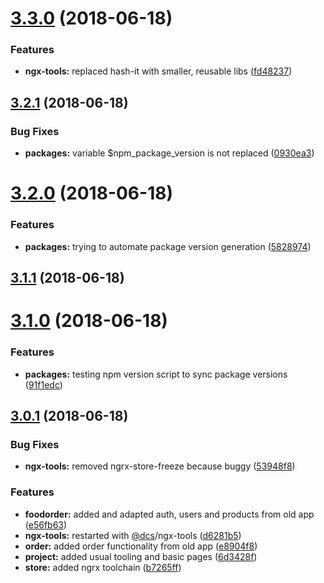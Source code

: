<a name="3.3.0"></a>

# [3.3.0](https://github.com/DcsMarcRemolt/ngx-food-order-cli/compare/v3.2.1...v3.3.0) (2018-06-18)

### Features

- **ngx-tools:** replaced hash-it with smaller, reusable libs ([fd48237](https://github.com/DcsMarcRemolt/ngx-food-order-cli/commit/fd48237))

<a name="3.2.1"></a>

## [3.2.1](https://github.com/DcsMarcRemolt/ngx-food-order-cli/compare/v3.2.0...v3.2.1) (2018-06-18)

### Bug Fixes

- **packages:** variable $npm_package_version is not replaced ([0930ea3](https://github.com/DcsMarcRemolt/ngx-food-order-cli/commit/0930ea3))

<a name="3.2.0"></a>

# [3.2.0](https://github.com/DcsMarcRemolt/ngx-food-order-cli/compare/v3.1.1...v3.2.0) (2018-06-18)

### Features

- **packages:** trying to automate package version generation ([5828974](https://github.com/DcsMarcRemolt/ngx-food-order-cli/commit/5828974))

<a name="3.1.1"></a>

## [3.1.1](https://github.com/DcsMarcRemolt/ngx-food-order-cli/compare/v3.1.0...v3.1.1) (2018-06-18)

<a name="3.1.0"></a>

# [3.1.0](https://github.com/DcsMarcRemolt/ngx-food-order-cli/compare/v3.0.1...v3.1.0) (2018-06-18)

### Features

- **packages:** testing npm version script to sync package versions ([91f1edc](https://github.com/DcsMarcRemolt/ngx-food-order-cli/commit/91f1edc))

<a name="3.0.1"></a>

## [3.0.1](https://github.com/DcsMarcRemolt/ngx-food-order-cli/compare/6d3428f...v3.0.1) (2018-06-18)

### Bug Fixes

- **ngx-tools:** removed ngrx-store-freeze because buggy ([53948f8](https://github.com/DcsMarcRemolt/ngx-food-order-cli/commit/53948f8))

### Features

- **foodorder:** added and adapted auth, users and products from old app ([e56fb63](https://github.com/DcsMarcRemolt/ngx-food-order-cli/commit/e56fb63))
- **ngx-tools:** restarted with [@dcs](https://github.com/dcs)/ngx-tools ([d6281b5](https://github.com/DcsMarcRemolt/ngx-food-order-cli/commit/d6281b5))
- **order:** added order functionality from old app ([e8904f8](https://github.com/DcsMarcRemolt/ngx-food-order-cli/commit/e8904f8))
- **project:** added usual tooling and basic pages ([6d3428f](https://github.com/DcsMarcRemolt/ngx-food-order-cli/commit/6d3428f))
- **store:** added ngrx toolchain ([b7265ff](https://github.com/DcsMarcRemolt/ngx-food-order-cli/commit/b7265ff))
